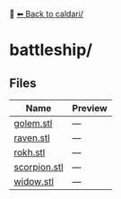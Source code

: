 📁 [⬅ Back to caldari/](../README.md)

# battleship/

## Files

| Name | Preview |
|------|---------|
| [golem.stl](./golem.stl) | — |
| [raven.stl](./raven.stl) | — |
| [rokh.stl](./rokh.stl) | — |
| [scorpion.stl](./scorpion.stl) | — |
| [widow.stl](./widow.stl) | — |
